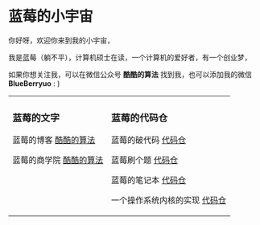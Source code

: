# 蓝莓的小宇宙

你好呀，欢迎你来到我的小宇宙，

我是蓝莓（躺不平），计算机硕士在读，一个计算机的爱好者，有一个创业梦，

如果你想关注我，可以在微信公众号 **酷酷的算法** 找到我，也可以添加我的微信 **BlueBerryuo** : )

<table><tr>

<td valign="top">

### 蓝莓的文字

蓝莓的博客 [酷酷的算法](https://github.com/teenager-lijh/My-Blog)

蓝莓的商学院 [酷酷的算法](https://github.com/teenager-lijh/Business-College)

</td>

<td valign="top">

### 蓝莓的代码仓

蓝莓的破代码 [代码仓](https://github.com/teenager-lijh/Some-Broken-Code)

蓝莓刷个题 [代码仓](https://github.com/teenager-lijh/LeetCode)

蓝莓的笔记本 [代码仓](https://github.com/teenager-lijh/Notebook)

一个操作系统内核的实现 [代码仓](https://github.com/teenager-lijh/Build-Your-Own-Operating-System)

</td>

</tr></table>
